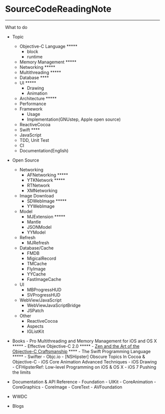 # SourceCodeReadingNote

-------------

What to do

- Topic
    - Objective-C Language *****
        - block
        - runtime
    - Memory Management *****
    - Networking *****
    - Multithreading *****
    - Database ****
    - UI *****
        - Drawing
        - Animation
    - Architecture *****
    - Performance
    - Framework
        - Usage
        - Implementation(GNUstep, Apple open source)
    - ReactiveCocoa
    - Swift ****
    - JavaScript
    - TDD, Unit Test
    - CI
    - Documentation(English)

- Open Source
    - Networking
        - AFNetworking *****
        - YTKNetwork *****
        - RTNetwork
        - XMNetworking
    - Image Download
        - SDWebImage *****
        - YYWebImage
    - Model
        - MJExtension *****
        - Mantle
        - JSONModel
        - YYModel
    - Refresh
        - MJRefresh
    - Database/Cache
        - FMDB
        - MigicalRecord
        - TMCache
        - FlyImage
        - YYCache
        - FastImageCache
    - UI
        - MBProgressHUD
        - SVProgressHUD
    - WebView/JavaScript
        - WebViewJavaScriptBridge
        - JSPatch
    - Other
        - ReactiveCocoa
        - Aspects
        - IGListKit

- Books
        - Pro Multithreading and Memory Management for iOS and OS X *****
        - Effective Objective-C 2.0 *****
        - [Zen and the Art of the Objective-C Craftsmanship](https://github.com/objc-zen/objc-zen-book) ****
        - The Swift Programming Language *****
        - Swifter
        - Objc.io
        - [NSHipster] Obscure Topics In Cocoa & Objective-C
        - iOS Core Animation Advanced Techniques
        - iOS Drawing
        - CFHipsterRef: Low-level Programming on iOS & OS X
        - iOS 7 Pushing the limits

- Documentation & API Reference
        - Foundation
        - UIKit
        - CoreAnimation
        - CoreGraphics
        - CoreImage
        - CoreText
        - AVFoundation
        

- WWDC


- Blogs
